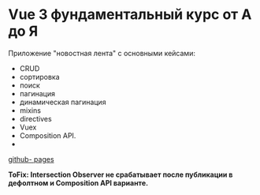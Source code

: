 # Vue 3 фундаментальный курс от А до Я

Приложение "новостная лента" с основными кейсами: 

 - CRUD
 - сортировка
 - поиск
 - пагинация
 - динамическая пагинация
 - mixins
 - directives
 - Vuex
 - Composition API.
 - 
 [github- pages](https://vyalova-diana.github.io/a-z_vue.js_course/store)
 
**ToFix: Intersection Observer не срабатывает после публикации в дефолтном и Composition API варианте.**

